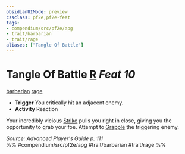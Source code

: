 ```yaml
---
obsidianUIMode: preview
cssclass: pf2e,pf2e-feat
tags:
- compendium/src/pf2e/apg
- trait/barbarian
- trait/rage
aliases: ["Tangle Of Battle"]
---
```

# Tangle Of Battle  [R](rules/core-rulebook/chapter-9-playing-the-game.md#Actions "Reaction") *Feat 10*  
[barbarian](rules/traits/barbarian.md "Barbarian Class Trait")  [rage](rules/traits/rage.md "Rage Combat Trait")  

- **Trigger** You critically hit an adjacent enemy.
- **Activity** Reaction

Your incredibly vicious [Strike](rules/actions/strike.md) pulls you right in close, giving you the opportunity to grab your foe. Attempt to [Grapple](rules/actions/grapple.md) the triggering enemy.

*Source: Advanced Player's Guide p. 111*  
%% #compendium/src/pf2e/apg #trait/barbarian #trait/rage %%